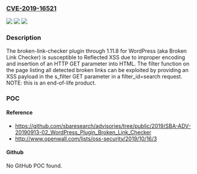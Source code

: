 ### [CVE-2019-16521](https://cve.mitre.org/cgi-bin/cvename.cgi?name=CVE-2019-16521)
![](https://img.shields.io/static/v1?label=Product&message=n%2Fa&color=blue)
![](https://img.shields.io/static/v1?label=Version&message=n%2Fa&color=blue)
![](https://img.shields.io/static/v1?label=Vulnerability&message=n%2Fa&color=brighgreen)

### Description

The broken-link-checker plugin through 1.11.8 for WordPress (aka Broken Link Checker) is susceptible to Reflected XSS due to improper encoding and insertion of an HTTP GET parameter into HTML. The filter function on the page listing all detected broken links can be exploited by providing an XSS payload in the s_filter GET parameter in a filter_id=search request. NOTE: this is an end-of-life product.

### POC

#### Reference
- https://github.com/sbaresearch/advisories/tree/public/2019/SBA-ADV-20190913-02_WordPress_Plugin_Broken_Link_Checker
- http://www.openwall.com/lists/oss-security/2019/10/16/3

#### Github
No GitHub POC found.

